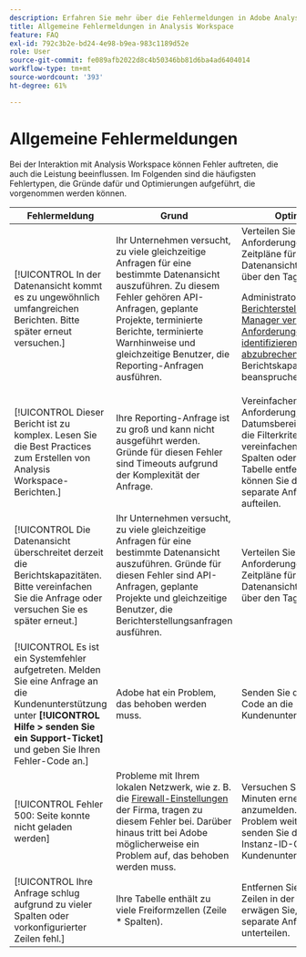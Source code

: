 ```yaml
---
description: Erfahren Sie mehr über die Fehlermeldungen in Adobe Analysis Workspace und den zugehörigen Komponenten.
title: Allgemeine Fehlermeldungen in Analysis Workspace
feature: FAQ
exl-id: 792c3b2e-bd24-4e98-b9ea-983c1189d52e
role: User
source-git-commit: fe089afb2022d8c4b50346bb81d6ba4ad6404014
workflow-type: tm+mt
source-wordcount: '393'
ht-degree: 61%

---
```


# Allgemeine Fehlermeldungen

Bei der Interaktion mit Analysis Workspace können Fehler auftreten, die auch die Leistung beeinflussen. Im Folgenden sind die häufigsten Fehlertypen, die Gründe dafür und Optimierungen aufgeführt, die vorgenommen werden können.

| Fehlermeldung | Grund | Optimierung |
| --- | --- | --- |
| [!UICONTROL In der Datenansicht kommt es zu ungewöhnlich umfangreichen Berichten. Bitte später erneut versuchen.] | Ihr Unternehmen versucht, zu viele gleichzeitige Anfragen für eine bestimmte Datenansicht auszuführen. Zu diesem Fehler gehören API-Anfragen, geplante Projekte, terminierte Berichte, terminierte Warnhinweise und gleichzeitige Benutzer, die Reporting-Anfragen ausführen. | Verteilen Sie Ihre Anforderungen und Zeitpläne für die Datenansicht gleichmäßig über den Tag.<p>Administratoren können den [Berichterstellungsaktivitäts-Manager verwenden, um Anforderungen zu identifizieren und abzubrechen](/help/reporting-activity-manager/reporting-activity-overview.md), die die Berichtskapazität beanspruchen.</p> |
| [!UICONTROL Dieser Bericht ist zu komplex. Lesen Sie die Best Practices zum Erstellen von Analysis Workspace-Berichten.] | Ihre Reporting-Anfrage ist zu groß und kann nicht ausgeführt werden. Gründe für diesen Fehler sind Timeouts aufgrund der Komplexität der Anfrage. | Vereinfachen Sie Ihre Anforderung, indem Sie den Datumsbereich verkürzen, die Filterkriterien vereinfachen oder einige Spalten oder Zeilen in Ihrer Tabelle entfernen. Alternativ können Sie die Tabelle in separate Anforderungen aufteilen. |
| [!UICONTROL Die Datenansicht überschreitet derzeit die Berichtskapazitäten. Bitte vereinfachen Sie die Anfrage oder versuchen Sie es später erneut.] | Ihr Unternehmen versucht, zu viele gleichzeitige Anfragen für eine bestimmte Datenansicht auszuführen. Gründe für diesen Fehler sind API-Anfragen, geplante Projekte und gleichzeitige Benutzer, die Berichterstellungsanfragen ausführen. | Verteilen Sie Ihre Anforderungen und Zeitpläne für die Datenansicht gleichmäßig über den Tag. |
| [!UICONTROL Es ist ein Systemfehler aufgetreten. Melden Sie eine Anfrage an die Kundenunterstützung unter **[!UICONTROL Hilfe > senden Sie ein Support-Ticket]** und geben Sie Ihren Fehler-Code an.] | Adobe hat ein Problem, das behoben werden muss. | Senden Sie den Fehler-Code an die Kundenunterstützung. |
| [!UICONTROL Fehler 500: Seite konnte nicht geladen werden] | Probleme mit Ihrem lokalen Netzwerk, wie z. B. die [Firewall-Einstellungen](https://experienceleague.adobe.com/docs/analytics/technotes/ip-addresses.html?lang=de) der Firma, tragen zu diesem Fehler bei. Darüber hinaus tritt bei Adobe möglicherweise ein Problem auf, das behoben werden muss. | Versuchen Sie nach einigen Minuten erneut sich anzumelden. Wenn das Problem weiterhin besteht, senden Sie den EIM-Instanz-ID-Code an die Kundenunterstützung. |
| [!UICONTROL Ihre Anfrage schlug aufgrund zu vieler Spalten oder vorkonfigurierter Zeilen fehl.] | Ihre Tabelle enthält zu viele Freiformzellen (Zeile * Spalten). | Entfernen Sie Spalten oder Zeilen in der Tabelle oder erwägen Sie, die Tabelle in separate Anfragen zu unterteilen. |
